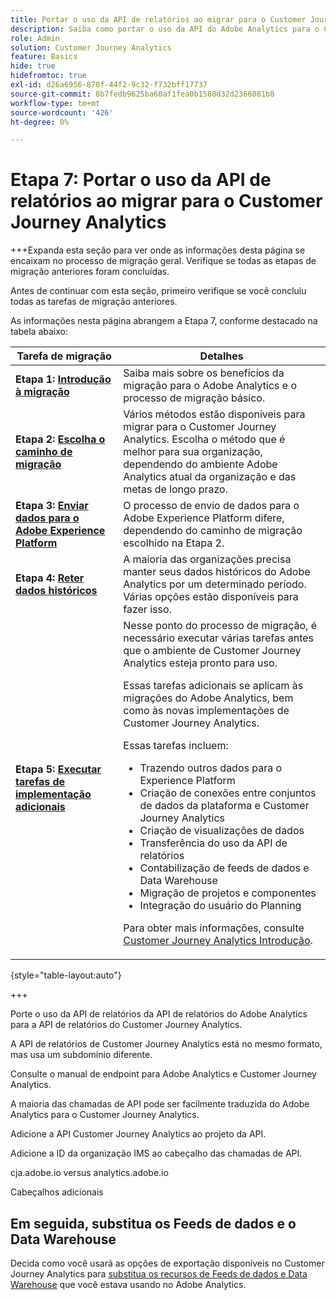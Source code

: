 ```yaml
---
title: Portar o uso da API de relatórios ao migrar para o Customer Journey Analytics
description: Saiba como portar o uso da API do Adobe Analytics para o Customer Journey Analytics
role: Admin
solution: Customer Journey Analytics
feature: Basics
hide: true
hidefromtoc: true
exl-id: d26a6956-870f-44f2-9c32-f732bff17737
source-git-commit: 8b7fedb9625ba60af1fea0b1580d32d2366081b8
workflow-type: tm+mt
source-wordcount: '426'
ht-degree: 0%

---
```


# Etapa 7: Portar o uso da API de relatórios ao migrar para o Customer Journey Analytics

+++Expanda esta seção para ver onde as informações desta página se encaixam no processo de migração geral. Verifique se todas as etapas de migração anteriores foram concluídas.

Antes de continuar com esta seção, primeiro verifique se você concluiu todas as tarefas de migração anteriores.

As informações nesta página abrangem a Etapa 7, conforme destacado na tabela abaixo:

| Tarefa de migração | Detalhes |
|---------|----------|
| **Etapa 1: [Introdução à migração](/help/getting-started/cja-migration/cja-migration-getstarted.md)** | Saiba mais sobre os benefícios da migração para o Adobe Analytics e o processo de migração básico. |
| **Etapa 2: [Escolha o caminho de migração](/help/getting-started/cja-migration/cja-migration-path.md)** | Vários métodos estão disponíveis para migrar para o Customer Journey Analytics. Escolha o método que é melhor para sua organização, dependendo do ambiente Adobe Analytics atual da organização e das metas de longo prazo. |
| **Etapa 3: [Enviar dados para o Adobe Experience Platform](/help/getting-started/cja-migration/cja-migration-send-to-platform.md)** | O processo de envio de dados para o Adobe Experience Platform difere, dependendo do caminho de migração escolhido na Etapa 2. |
| **Etapa 4: [Reter dados históricos](/help/getting-started/cja-migration/cja-migration-historical-data.md)** | A maioria das organizações precisa manter seus dados históricos do Adobe Analytics por um determinado período. Várias opções estão disponíveis para fazer isso. |
| **Etapa 5: [Executar tarefas de implementação adicionais](/help/getting-started/cja-getting-started.md)** | Nesse ponto do processo de migração, é necessário executar várias tarefas antes que o ambiente de Customer Journey Analytics esteja pronto para uso.<p>Essas tarefas adicionais se aplicam às migrações do Adobe Analytics, bem como às novas implementações de Customer Journey Analytics.</p><p>Essas tarefas incluem:</p><ul><li>Trazendo outros dados para o Experience Platform</li><li>Criação de conexões entre conjuntos de dados da plataforma e Customer Journey Analytics</li><li>Criação de visualizações de dados</li><li>Transferência do uso da API de relatórios</li><li>Contabilização de feeds de dados e Data Warehouse</li><li>Migração de projetos e componentes</li><li>Integração do usuário do Planning</li></ul> <p>Para obter mais informações, consulte [Customer Journey Analytics Introdução](/help/getting-started/cja-getting-started.md). |

{style="table-layout:auto"}

+++

Porte o uso da API de relatórios da API de relatórios do Adobe Analytics para a API de relatórios do Customer Journey Analytics.

A API de relatórios de Customer Journey Analytics está no mesmo formato, mas usa um subdomínio diferente.

Consulte o manual de endpoint para Adobe Analytics e Customer Journey Analytics.

A maioria das chamadas de API pode ser facilmente traduzida do Adobe Analytics para o Customer Journey Analytics.

Adicione a API Customer Journey Analytics ao projeto da API.

Adicione a ID da organização IMS ao cabeçalho das chamadas de API.

cja.adobe.io versus analytics.adobe.io

Cabeçalhos adicionais

## Em seguida, substitua os Feeds de dados e o Data Warehouse

Decida como você usará as opções de exportação disponíveis no Customer Journey Analytics para [substitua os recursos de Feeds de dados e Data Warehouse](/help/getting-started/cja-migration/cja-migration-export-options.md) que você estava usando no Adobe Analytics.
